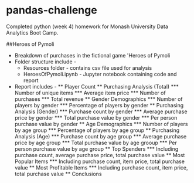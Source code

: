 # pandas-challenge

Completed python (week 4) homework for Monash University Data Analytics Boot Camp.

##Heroes of Pymoli
* Breakdown of purchases in the fictional game 'Heroes of Pymoli
* Folder structure include -
	* Resources folder - contains csv file used for analysis
	* HeroesOfPymoli.ipynb - Jupyter notebook containing code and report
* Report includes - 
    ** Player Count
    ** Purchasing Analysis (Total)
		*** Number of unique items
		*** Average item price
		*** Number of purchases
		*** Total revenue
    ** Gender Demographics
		*** Number of players by gender
		*** Percentage of players by gender
    ** Purchasing Analysis (Gender)
		*** Purchase count by gender
		*** Average purchase price by gender
		*** Total purchase value by gender
		*** Per person purchase value by gender
    ** Age Demographics
		*** Number of players by age group
		*** Percentage of players by age group
    ** Purchasing Analysis (Age)
		*** Purchase count by age group
		*** Average purchase price by age group
		*** Total purchase value by age grooup
		*** Per person purchase value by age group
    ** Top Spenders
		*** Including purchase count, average purchase price, total purchase value
    ** Most Popular Items
		*** Including purchase count, item price, total purchase value
    ** Most Profitable Items
		*** Including purchase count, item price, total purchase value
    ** Conclusions
